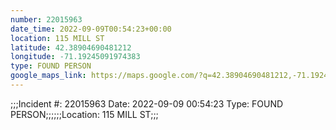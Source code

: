 ```yaml
---
number: 22015963
date_time: 2022-09-09T00:54:23+00:00
location: 115 MILL ST
latitude: 42.38904690481212
longitude: -71.19245091974383
type: FOUND PERSON
google_maps_link: https://maps.google.com/?q=42.38904690481212,-71.19245091974383
---
```


;;;Incident #: 22015963  Date: 2022-09-09 00:54:23   Type: FOUND PERSON;;;;;;Location: 115 MILL ST;;;
